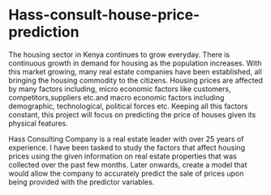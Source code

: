 # Hass-consult-house-price-prediction


The housing sector in Kenya continues to grow everyday. There is continuous growth in demand for housing as the population increases. With this market growing, many real estate companies have been established, all bringing the housing commodity to the citizens. Housing prices are affected by many factors including, micro economic factors like customers, competitors,suppliers etc.and macro economic factors including demographic, technological, political forces etc. Keeping all this factors constant, this project will focus on predicting the price of houses given its physical features.



Hass Consulting Company is a real estate leader with over 25 years of experience. I have been tasked to study the factors that affect housing prices using the given information on real estate properties that was collected over the past few months. Later onwards, create a model that would allow the company to accurately predict the sale of prices upon being provided with the predictor variables. 
